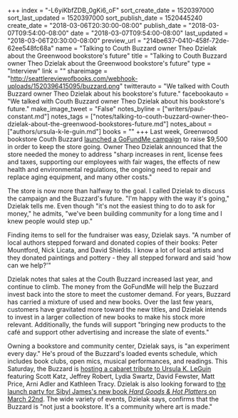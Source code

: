 +++
index = "-L6yiKbfZDB_0gKi6_oF"
sort_create_date = 1520397000
sort_last_updated = 1520397000
sort_publish_date = 1520445240
create_date = "2018-03-06T20:30:00-08:00"
publish_date = "2018-03-07T09:54:00-08:00"
date = "2018-03-07T09:54:00-08:00"
last_updated = "2018-03-06T20:30:00-08:00"
preview_url = "214be637-0410-458f-72de-62ee548fc68a"
name = "Talking to Couth Buzzard owner Theo Dzielak about the Greenwood bookstore's future"
title = "Talking to Couth Buzzard owner Theo Dzielak about the Greenwood bookstore's future"
type = "Interview"
link = ""
shareimage = "http://seattlereviewofbooks.com/webhook-uploads/1520396415095/buzzard.png"
twitterauto = "We talked with Couth Buzzard owner Theo Dzielak about his bookstore's future."
facebookauto = "We talked with Couth Buzzard owner Theo Dzielak about his bookstore's future."
make_image_tweet = "False"
notes_byline = ["writers/paul-constant.md"]
notes_tags = ["notes/talking-to-couth-buzzard-owner-theo-dzielak-about-the-greenwood-bookstores-future.md"]
notes_about = ["authors/ursula-k-le-guin.md"]
books = ""
+++
Last week, Greenwood bookstore Couth Buzzard [launched a GoFundMe campaign](https://www.gofundme.com/FriendsOfCouthBuzzardBooks) to raise $9,500 in order to keep the store going. Owner Theo Dzielak announced that the store needed the money to address "sharp increases in rent, license fees and taxes, supporting our employees with fair wages, the effects of new health and environmental regulations, the ongoing need to repair and replace aging equipment, and many other costs." 

The store is now more than halfway to the goal. I called Dzielak to discuss the campaign and the Buzzard's future. "I'm happy with the way it's going," Dzielak tells me. Even though "it's not the easiest thing to do to ask for money," he admits, "we've been building community for a long time and I knew people would step up."

Finding items to sell for the fundraiser was easy, Dzielak says. "A number of local authors stepped forward and donated copies of their books: Peter Mountford, Nick Licata, and David Shields. I know a lot of local artists and they donated paintings and pottery - they all stepped forward and said 'how can we help?'"

Dzielak notes that sales at the Couth Buzzard increased last year, and continue to climb. The money from the GoFundMe will help the Buzzard invest back into the store to meet the customer demand. For years, Buzzard has carried a mixture of used and new books. Over the last few years, customers have gravitated more toward the new titles, and Dzielak intends to invest in a larger collection of new books to make his stock more relevant. Additionally, the funds will support "bringing new products to the café and support other advertising and increase the slate of events."

Owning a bookstore and community center, Dzielak says, is "an experiment every day." He's proud of the Buzzard's loaded events schedule, which includes book clubs, open mics, musical performances, and readings. This Saturday, the Buzzard is [hosting a cabaret tribute to Ursula K. LeGuin](https://www.facebook.com/events/2051501128395075/?notif_t=event_invite_reminder&notif_id=1520395408200429) featuring Scott Katz, Jeffrey Robert, Lydia Swartz, David Fewster, Matt Price, Arni Adler and Kathleen Tracy. Dzielak is also looking forward to [the launch party for Sibyl James's new book *Hard Goods & Hot Platters* on March 22nd](https://www.facebook.com/events/170378120414351/). The wide variety of events, Dzielak says, confirms that the Buzzard is "not just a bookstore. It's a community where art is made."
